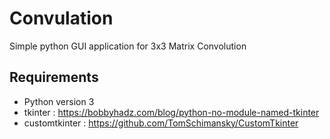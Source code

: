 # Convulation
Simple python GUI application for 3x3 Matrix Convolution

## Requirements
* Python version 3
* tkinter : <https://bobbyhadz.com/blog/python-no-module-named-tkinter>
* customtkinter : <https://github.com/TomSchimansky/CustomTkinter>
